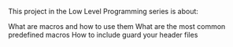 This project in the Low Level Programming series is about:

What are macros and how to use them
What are the most common predefined macros
How to include guard your header files
